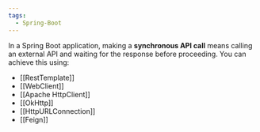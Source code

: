 ```yaml
---
tags:
  - Spring-Boot
---
```

In a Spring Boot application, making a **synchronous API call** means calling an external API and waiting for the response before proceeding. You can achieve this using:

- [[RestTemplate]]
- [[WebClient]] 
- [[Apache HttpClient]]
- [[OkHttp]]
- [[HttpURLConnection]]
- [[Feign]]